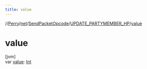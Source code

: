 ```yaml
---
title: value
---
```

//[Perry](../../../../index.html)/[net](../../index.html)/[SendPacketOpcode](../index.html)/[UPDATE_PARTYMEMBER_HP](index.html)/[value](value.html)



# value



[jvm]\
var [value](value.html): [Int](https://kotlinlang.org/api/latest/jvm/stdlib/kotlin/-int/index.html)




